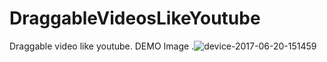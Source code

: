 # DraggableVideosLikeYoutube
Draggable video like youtube.
DEMO Image
.![device-2017-06-20-151459](https://user-images.githubusercontent.com/4903373/27323332-6d27e8c8-55cb-11e7-88af-bd1eabee839d.png)
